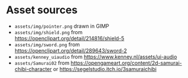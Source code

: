 # Asset sources

* `assets/img/pointer.png` drawn in GIMP
* `assets/img/shield.png` from <https://openclipart.org/detail/214816/shield-5>
* `assets/img/sword.png` from <https://openclipart.org/detail/289643/sword-2>
* `assets/kenney_uiaudio` from <https://www.kenney.nl/assets/ui-audio>
* `assets/Samurai02` from
  <https://opengameart.org/content/2d-samurai-chibi-character> or
  <https://segelstudio.itch.io/3samuraichibi>
